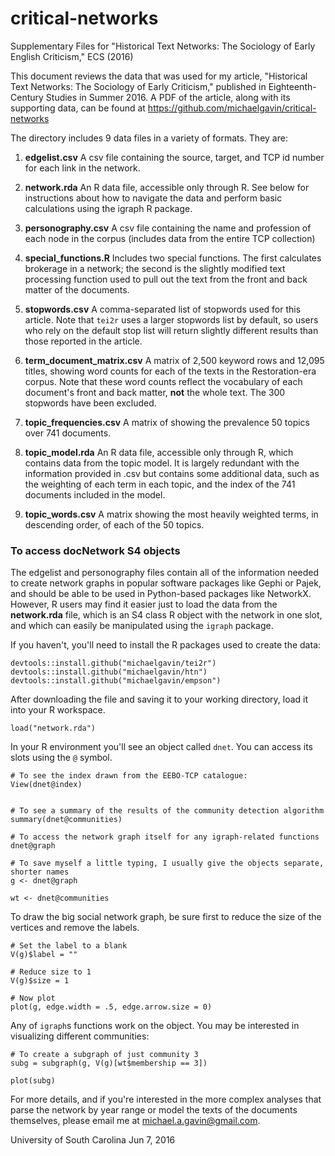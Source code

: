 # critical-networks
Supplementary Files for "Historical Text Networks: The Sociology of Early English Criticism," ECS (2016)

This document reviews the data that was used for my article, "Historical Text Networks: The Sociology of Early Criticism," published in Eighteenth-Century Studies in Summer 2016. A PDF of the article, along with its supporting data, can be found at https://github.com/michaelgavin/critical-networks

The directory includes 9 data files in a variety of formats. They are:

1. **edgelist.csv** A csv file containing the source, target, and TCP id number for each link in the network.

2. **network.rda** An R data file, accessible only through R. See below for instructions about how to navigate the data and perform basic calculations using the igraph R package.

3. **personography.csv** A csv file containing the name and profession of each node in the corpus (includes data from the entire TCP collection)

4. **special_functions.R** Includes two special functions. The first calculates brokerage in a network; the second is the slightly modified text processing function used to pull out the text from the front and back matter of the documents.

5. **stopwords.csv** A comma-separated list of stopwords used for this article. Note that `tei2r` uses a larger stopwords list by default, so users who rely on the default stop list will return slightly different results than those reported in the article.

6. **term_document_matrix.csv** A matrix of 2,500 keyword rows and 12,095 titles, showing word counts for each of the texts in the Restoration-era corpus. Note that these word counts reflect the vocabulary of each document's front and back matter, **not** the whole text. The 300 stopwords have been excluded.

7. **topic_frequencies.csv** A matrix of showing the prevalence 50 topics over 741 documents.

8. **topic_model.rda** An R data file, accessible only through R, which contains data from the topic model. It is largely redundant with the information provided in .csv but contains some additional data, such as the weighting of each term in each topic, and the index of the 741 documents included in the model.

9. **topic_words.csv** A matrix showing the most heavily weighted terms, in descending order, of each of the 50 topics.

### To access docNetwork S4 objects

The edgelist and personography files contain all of the information needed to create network graphs in popular software packages like Gephi or Pajek, and should be able to be used in Python-based packages like NetworkX. However, R users may find it easier just to load the data from the **network.rda** file, which is an S4 class R object with the network in one slot, and which can easily be manipulated using the `igraph` package. 

If you haven't, you'll need to install the R packages used to create the data:

```{r}
devtools::install.github("michaelgavin/tei2r")
devtools::install.github("michaelgavin/htn")
devtools::install.github("michaelgavin/empson")
```


After downloading the file and saving it to your working directory, load it into your R workspace.

```{r}
load("network.rda")
```

In your R environment you'll see an object called `dnet`. You can access its slots using the `@` symbol.

```{r}
# To see the index drawn from the EEBO-TCP catalogue:
View(dnet@index)


# To see a summary of the results of the community detection algorithm
summary(dnet@communities)

# To access the network graph itself for any igraph-related functions
dnet@graph

# To save myself a little typing, I usually give the objects separate, shorter names
g <- dnet@graph

wt <- dnet@communities

```

To draw the big social network graph, be sure first to reduce the size of the vertices and remove the labels.
```{r}
# Set the label to a blank
V(g)$label = ""

# Reduce size to 1
V(g)$size = 1

# Now plot
plot(g, edge.width = .5, edge.arrow.size = 0)
```


Any of `igraph`s functions work on the object. You may be interested in visualizing different communities:

```{r}
# To create a subgraph of just community 3
subg = subgraph(g, V(g)[wt$membership == 3])

plot(subg)
```

For more details, and if you're interested in the more complex analyses that parse the network by year range or model the texts of the documents themselves, please email me at michael.a.gavin@gmail.com.

University of South Carolina
Jun 7, 2016
